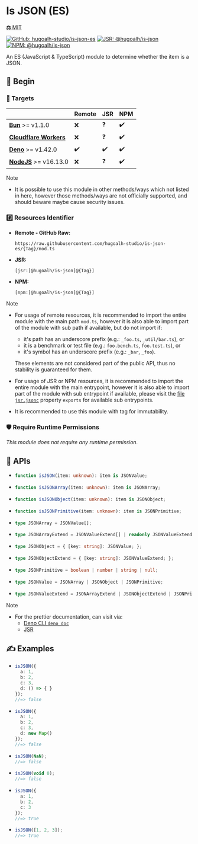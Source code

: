 # Is JSON (ES)

[**⚖️** MIT](./LICENSE.md)

[![GitHub: hugoalh-studio/is-json-es](https://img.shields.io/github/v/release/hugoalh-studio/is-json-es?label=hugoalh-studio/is-json-es&labelColor=181717&logo=github&logoColor=ffffff&sort=semver&style=flat "GitHub: hugoalh-studio/is-json-es")](https://github.com/hugoalh-studio/is-json-es)
[![JSR: @hugoalh/is-json](https://img.shields.io/jsr/v/@hugoalh/is-json?label=@hugoalh/is-json&labelColor=F7DF1E&logo=jsr&logoColor=000000&style=flat "JSR: @hugoalh/is-json")](https://jsr.io/@hugoalh/is-json)
[![NPM: @hugoalh/is-json](https://img.shields.io/npm/v/@hugoalh/is-json?label=@hugoalh/is-json&labelColor=CB3837&logo=npm&logoColor=ffffff&style=flat "NPM: @hugoalh/is-json")](https://www.npmjs.com/package/@hugoalh/is-json)

An ES (JavaScript & TypeScript) module to determine whether the item is a JSON.

## 🔰 Begin

### 🎯 Targets

|  | **Remote** | **JSR** | **NPM** |
|:--|:--|:--|:--|
| **[Bun](https://bun.sh/)** >= v1.1.0 | ❌ | ❓ | ✔️ |
| **[Cloudflare Workers](https://workers.cloudflare.com/)** | ❌ | ❓ | ✔️ |
| **[Deno](https://deno.land/)** >= v1.42.0 | ✔️ | ✔️ | ✔️ |
| **[NodeJS](https://nodejs.org/)** >= v16.13.0 | ❌ | ❓ | ✔️ |

> [!NOTE]
> - It is possible to use this module in other methods/ways which not listed in here, however those methods/ways are not officially supported, and should beware maybe cause security issues.

### #️⃣ Resources Identifier

- **Remote - GitHub Raw:**
  ```
  https://raw.githubusercontent.com/hugoalh-studio/is-json-es/{Tag}/mod.ts
  ```
- **JSR:**
  ```
  [jsr:]@hugoalh/is-json[@{Tag}]
  ```
- **NPM:**
  ```
  [npm:]@hugoalh/is-json[@{Tag}]
  ```

> [!NOTE]
> - For usage of remote resources, it is recommended to import the entire module with the main path `mod.ts`, however it is also able to import part of the module with sub path if available, but do not import if:
>
>   - it's path has an underscore prefix (e.g.: `_foo.ts`, `_util/bar.ts`), or
>   - it is a benchmark or test file (e.g.: `foo.bench.ts`, `foo.test.ts`), or
>   - it's symbol has an underscore prefix (e.g.: `_bar`, `_foo`).
>
>   These elements are not considered part of the public API, thus no stability is guaranteed for them.
> - For usage of JSR or NPM resources, it is recommended to import the entire module with the main entrypoint, however it is also able to import part of the module with sub entrypoint if available, please visit the [file `jsr.jsonc`](./jsr.jsonc) property `exports` for available sub entrypoints.
> - It is recommended to use this module with tag for immutability.

### 🛡️ Require Runtime Permissions

*This module does not require any runtime permission.*

## 🧩 APIs

- ```ts
  function isJSON(item: unknown): item is JSONValue;
  ```
- ```ts
  function isJSONArray(item: unknown): item is JSONArray;
  ```
- ```ts
  function isJSONObject(item: unknown): item is JSONObject;
  ```
- ```ts
  function isJSONPrimitive(item: unknown): item is JSONPrimitive;
  ```
- ```ts
  type JSONArray = JSONValue[];
  ```
- ```ts
  type JSONArrayExtend = JSONValueExtend[] | readonly JSONValueExtend[];
  ```
- ```ts
  type JSONObject = { [key: string]: JSONValue; };
  ```
- ```ts
  type JSONObjectExtend = { [key: string]: JSONValueExtend; };
  ```
- ```ts
  type JSONPrimitive = boolean | number | string | null;
  ```
- ```ts
  type JSONValue = JSONArray | JSONObject | JSONPrimitive;
  ```
- ```ts
  type JSONValueExtend = JSONArrayExtend | JSONObjectExtend | JSONPrimitive | undefined;
  ```

> [!NOTE]
> - For the prettier documentation, can visit via:
>   - [Deno CLI `deno doc`](https://docs.deno.com/runtime/reference/cli/documentation_generator/)
>   - [JSR](https://jsr.io/@hugoalh/is-json)

## ✍️ Examples

- ```ts
  isJSON({
    a: 1,
    b: 2,
    c: 3,
    d: () => { }
  });
  //=> false
  ```
- ```ts
  isJSON({
    a: 1,
    b: 2,
    c: 3,
    d: new Map()
  });
  //=> false
  ```
- ```ts
  isJSON(NaN);
  //=> false
  ```
- ```ts
  isJSON(void 0);
  //=> false
  ```
- ```ts
  isJSON({
    a: 1,
    b: 2,
    c: 3
  });
  //=> true
  ```
- ```ts
  isJSON([1, 2, 3]);
  //=> true
  ```
